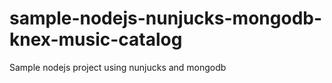 # sample-nodejs-nunjucks-mongodb-knex-music-catalog
Sample nodejs project using nunjucks and mongodb
